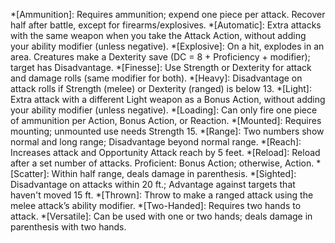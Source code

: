 *[Ammunition]: Requires ammunition; expend one piece per attack. Recover half after battle, except for firearms/explosives.
*[Automatic]: Extra attacks with the same weapon when you take the Attack Action, without adding your ability modifier (unless negative).
*[Explosive]: On a hit, explodes in an area. Creatures make a Dexterity save (DC = 8 + Proficiency + modifier); target has Disadvantage.
*[Finesse]: Use Strength or Dexterity for attack and damage rolls (same modifier for both).
*[Heavy]: Disadvantage on attack rolls if Strength (melee) or Dexterity (ranged) is below 13.
*[Light]: Extra attack with a different Light weapon as a Bonus Action, without adding your ability modifier (unless negative).
*[Loading]: Can only fire one piece of ammunition per Action, Bonus Action, or Reaction.
*[Mounted]: Requires mounting; unmounted use needs Strength 15.
*[Range]: Two numbers show normal and long range; Disadvantage beyond normal range.
*[Reach]: Increases attack and Opportunity Attack reach by 5 feet.
*[Reload]: Reload after a set number of attacks. Proficient: Bonus Action; otherwise, Action.
*[Scatter]: Within half range, deals damage in parenthesis.
*[Sighted]: Disadvantage on attacks within 20 ft.; Advantage against targets that haven't moved 15 ft.
*[Thrown]: Throw to make a ranged attack using the melee attack’s ability modifier.
*[Two-Handed]: Requires two hands to attack.
*[Versatile]: Can be used with one or two hands; deals damage in parenthesis with two hands.
